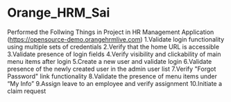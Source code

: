 # Orange_HRM_Sai

Performed the Follwing Things in Project in HR Management Application (https://opensource-demo.orangehrmlive.com)
1.Validate login functionality using multiple sets of credentials
2.Verify that the home URL is accessible
3.Validate presence of login fields
4.Verify visibility and clickability of main menu items after login
5.Create a new user and validate login
6.Validate presence of the newly created user in the admin user list
7.Verify "Forgot Password" link functionality
8.Validate the presence of menu items under “My Info”
9.Assign leave to an employee and verify assignment
10.Initiate a claim request
